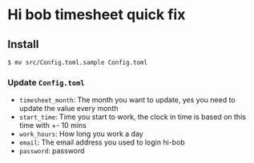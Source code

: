 # Hi bob timesheet quick fix  

## Install
```
$ mv src/Config.toml.sample Config.toml
```
### Update `Config.toml`
* `timesheet_month`: The month you want to update, yes you need to update the value every month    
* `start_time`: Time you start to work, the clock in time is based on this time with +- 10 mins     
* `work_hours`: How long you work a day    
* `email`: The email address you used to login hi-bob    
* `password`: password     

